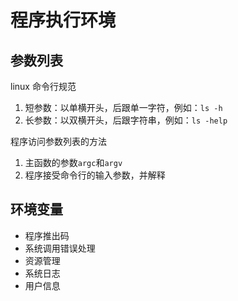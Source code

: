 程序执行环境
===========

参数列表
------

linux 命令行规范

1. 短参数：以单横开头，后跟单一字符，例如：`ls -h`
1. 长参数：以双横开头，后跟字符串，例如：`ls -help`

程序访问参数列表的方法

1. 主函数的参数`argc`和`argv`
1. 程序接受命令行的输入参数，并解释


环境变量
------

- 程序推出码
- 系统调用错误处理
- 资源管理
- 系统日志
- 用户信息